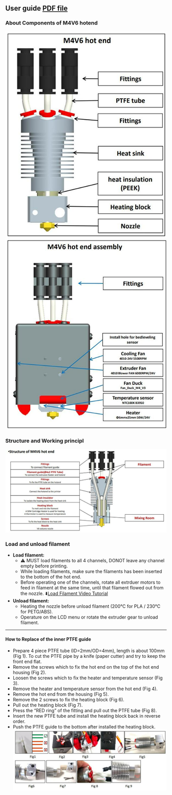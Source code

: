 ## User guide [PDF file](./M4V6_the_6th_Version_4-IN-1-OUT_Mix_Color_HOTEND_User_Guide_V1.pdf)
### About Components of M4V6 hotend
![](./1.JPG) ![](./2.JPG)
### Structure and Working principl
![](./3.JPG)
### Load and unload filament
- **Load filament:**
  - :warning: MUST load filaments to all 4 channels, DONOT leave any channel empty before printing.
  - While loading filaments, make sure the filaments has been inserted to the bottom of the hot end.
  - Before operating one of the channels, rotate all extrduer motors to feed in filament at the same time, until that filament flowed out from the nozzle.
:arrow_down:[Load Filament Video Tutorial](./M4V6_load_filament.zip)
- **Unload filament:**
  - Heating the nozzle before unload filament (200℃ for PLA / 230℃ for PETG/ABS).
  - Operature on the LCD menu or rotate the extruder gear to unload filament.
  
----
#### How to Replace of the inner PTFE guide
- Prepare 4 piece PTFE tube (ID=2mm/OD=4mm), length is about 100mm (Fig 1). To cut the PTFE pipe by a knife (paper cutter) and try to keep the front end flat.
- Remove the screws which to fix the hot end on the top of the hot end housing (Fig 2).
- Loosen the screws which to fix the heater and temperature sensor (Fig 3).
- Remove the heater and temperature sensor from the hot end (Fig 4).
- Remove the hot end from the housing (Fig 5).
- Remove the 2 screws to fix the heating block (Fig 6).
- Pull out the heating block (Fig 7).
- Press the “RED ring” of the fitting and pull out the PTFE tube (Fig 8).
- Insert the new PTFE tube and install the heating block back in reverse order.
- Push the PTFE guide to the bottom after installed the heating block.
![](./5.jpg)




